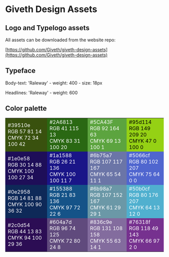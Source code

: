 # Giveth Design Assets

## Logo and Typelogo assets
  All assets can be downloaded from the website repo:

  [https://github.com/Giveth/giveth-design-assets](https://github.com/Giveth/giveth-design-assets)

## Typeface
  Body-text: 'Raleway' - weight: 400 - size: 18px

  Headlines: 'Raleway' - weight: 600

## Color palette

<table>
  <tr>
    <td bgcolor='#39510e'><font color="white">#39510e<br />RGB 57 81 14<br />CMYK 72 34 100 42</font></td>
    <td bgcolor='#2A6813'><font color="white">#2A6813<br />RGB 41 115 13<br />CMYK 83 31 100 20</td>
    <td bgcolor='#5CA43F'><font color="white">#5CA43F<br />RGB 92 164 63<br />CMYK 69 13 100 1</td>
    <td bgcolor='#95d114'><font color="black">#95d114<br />RGB 149 209 20<br />CMYK 47 0 100 0</td>
  </tr>
  <tr>
    <td bgcolor='#1e0e58'><font color="white">#1e0e58<br />RGB 30 14 88<br />CMYK 100 100 27 34</font></td>
    <td bgcolor='#1a1588'><font color="white">#1a1588<br />RGB 26 21 136<br />CMYK 100 100 11 7</td>
    <td bgcolor='#6b75a7'><font color="white">#6b75a7<br />RGB 107 117 167<br />CMYK 65 54 11 1</td>
    <td bgcolor='#5066cf'><font color="white">#5066cf<br />RGB 80 102 207<br />CMYK 75 64 0 0</td>
  </tr>
  <tr>
    <td bgcolor='#0e2958'><font color="white">#0e2958<br />RGB 14 81 88<br />CMYK 100 90 36 32</font></td>
    <td bgcolor='#155388'><font color="white">#155388<br />RGB 21 83 136<br />CMYK 97 72 22 6</td>
    <td bgcolor='#6b98a7'><font color="white">#6b98a7<br />RGB 107 152 167<br />CMYK 61 29 29 1</td>
    <td bgcolor='#50b0cf'><font color="white">#50b0cf<br />RGB 80 176 207<br />CMYK 64 13 12 0</td>
  </tr>
  <tr>
    <td bgcolor='#2c0d54'><font color="white">#2c0d54<br />RGB 44 13 83<br />CMYK 94 100 29 36</font></td>
    <td bgcolor='#604a7d'><font color="white">#604a7d<br />RGB 96 74 125<br />CMYK 72 80 24 8</td>
    <td bgcolor='#836c9e'><font color="white">#836c9e<br />RGB 131 108 158<br />CMYK 55 63 14 1</td>
    <td bgcolor='#76318f'><font color="white">#76318f<br />RGB 118 49 143<br />CMYK 66 97 2 0</td>
  </tr>
</table>
